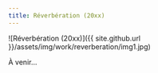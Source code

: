```yaml
---
title: Réverbération (20xx)
---
```


![Réverbération (20xx)]({{ site.github.url }}/assets/img/work/reverberation/img1.jpg)

À venir...
